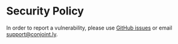 # Security Policy

In order to report a vulnerability, please use [GitHub issues](https://github.com/Conjoint-ly/trello-pivot/issues) or email support@conjoint.ly.

